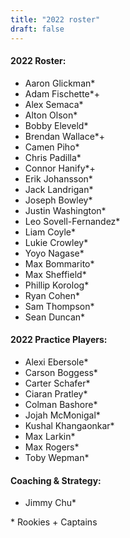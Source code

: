 ```yaml
---
title: "2022 roster"
draft: false
---
```


#### 2022 Roster:

- Aaron Glickman*
- Adam Fischette*+
- Alex Semaca*
- Alton Olson*
- Bobby Eleveld*
- Brendan Wallace*+
- Camen Piho*
- Chris Padilla*
- Connor Hanify*+
- Erik Johansson*
- Jack Landrigan*
- Joseph Bowley*
- Justin Washington*
- Leo Sovell-Fernandez*
- Liam Coyle*
- Lukie Crowley*
- Yoyo Nagase*
- Max Bommarito*
- Max Sheffield*
- Phillip Korolog*
- Ryan Cohen*
- Sam Thompson*
- Sean Duncan*

#### 2022 Practice Players:

- Alexi Ebersole*
- Carson Boggess*
- Carter Schafer*
- Ciaran Pratley*
- Colman Bashore*
- Jojah McMonigal*
- Kushal Khangaonkar*
- Max Larkin*
- Max Rogers*
- Toby Wepman*

#### Coaching & Strategy:

- Jimmy Chu*

\* Rookies  <!-- this double space breaks the line, don't remove it-->
\+ Captains

